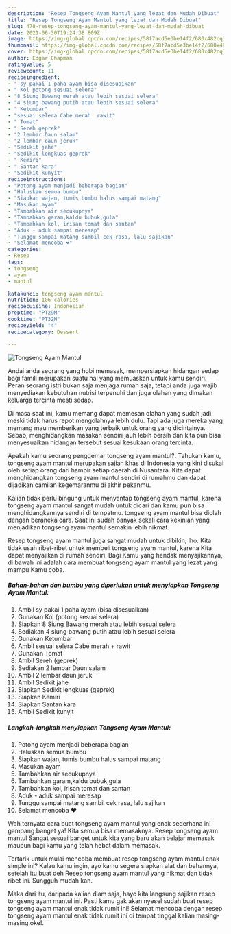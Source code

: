 ```yaml
---
description: "Resep Tongseng Ayam Mantul yang lezat dan Mudah Dibuat"
title: "Resep Tongseng Ayam Mantul yang lezat dan Mudah Dibuat"
slug: 478-resep-tongseng-ayam-mantul-yang-lezat-dan-mudah-dibuat
date: 2021-06-30T19:24:38.809Z
image: https://img-global.cpcdn.com/recipes/58f7acd5e3be14f2/680x482cq70/tongseng-ayam-mantul-foto-resep-utama.jpg
thumbnail: https://img-global.cpcdn.com/recipes/58f7acd5e3be14f2/680x482cq70/tongseng-ayam-mantul-foto-resep-utama.jpg
cover: https://img-global.cpcdn.com/recipes/58f7acd5e3be14f2/680x482cq70/tongseng-ayam-mantul-foto-resep-utama.jpg
author: Edgar Chapman
ratingvalue: 5
reviewcount: 11
recipeingredient:
- " sy pakai 1 paha ayam bisa disesuaikan"
- " Kol potong sesuai selera"
- "8 Siung Bawang merah atau lebih sesuai selera"
- "4 siung bawang putih atau lebih sesuai selera"
- " Ketumbar"
- "sesuai selera Cabe merah  rawit"
- " Tomat"
- " Sereh geprek"
- "2 lembar Daun salam"
- "2 lembar daun jeruk"
- "Sedikit jahe"
- "Sedikit lengkuas geprek"
- " Kemiri"
- " Santan kara"
- "Sedikit kunyit"
recipeinstructions:
- "Potong ayam menjadi beberapa bagian"
- "Haluskan semua bumbu"
- "Siapkan wajan, tumis bumbu halus sampai matang"
- "Masukan ayam"
- "Tambahkan air secukupnya"
- "Tambahkan garam,kaldu bubuk,gula"
- "Tambahkan kol, irisan tomat dan santan"
- "Aduk - aduk sampai meresap"
- "Tunggu sampai matang sambil cek rasa, lalu sajikan"
- "Selamat mencoba ❤️"
categories:
- Resep
tags:
- tongseng
- ayam
- mantul

katakunci: tongseng ayam mantul 
nutrition: 106 calories
recipecuisine: Indonesian
preptime: "PT29M"
cooktime: "PT32M"
recipeyield: "4"
recipecategory: Dessert

---
```



![Tongseng Ayam Mantul](https://img-global.cpcdn.com/recipes/58f7acd5e3be14f2/680x482cq70/tongseng-ayam-mantul-foto-resep-utama.jpg)

Andai anda seorang yang hobi memasak, mempersiapkan hidangan sedap bagi famili merupakan suatu hal yang memuaskan untuk kamu sendiri. Peran seorang istri bukan saja menjaga rumah saja, tetapi anda juga wajib menyediakan kebutuhan nutrisi terpenuhi dan juga olahan yang dimakan keluarga tercinta mesti sedap.

Di masa  saat ini, kamu memang dapat memesan olahan yang sudah jadi meski tidak harus repot mengolahnya lebih dulu. Tapi ada juga mereka yang memang mau memberikan yang terbaik untuk orang yang dicintainya. Sebab, menghidangkan masakan sendiri jauh lebih bersih dan kita pun bisa menyesuaikan hidangan tersebut sesuai kesukaan orang tercinta. 



Apakah kamu seorang penggemar tongseng ayam mantul?. Tahukah kamu, tongseng ayam mantul merupakan sajian khas di Indonesia yang kini disukai oleh setiap orang dari hampir setiap daerah di Nusantara. Kita dapat menghidangkan tongseng ayam mantul sendiri di rumahmu dan dapat dijadikan camilan kegemaranmu di akhir pekanmu.

Kalian tidak perlu bingung untuk menyantap tongseng ayam mantul, karena tongseng ayam mantul sangat mudah untuk dicari dan kamu pun bisa menghidangkannya sendiri di tempatmu. tongseng ayam mantul bisa diolah dengan beraneka cara. Saat ini sudah banyak sekali cara kekinian yang menjadikan tongseng ayam mantul semakin lebih nikmat.

Resep tongseng ayam mantul juga sangat mudah untuk dibikin, lho. Kita tidak usah ribet-ribet untuk membeli tongseng ayam mantul, karena Kita dapat menyajikan di rumah sendiri. Bagi Kamu yang hendak menyajikannya, di bawah ini adalah cara membuat tongseng ayam mantul yang lezat yang mampu Kamu coba.

<!--inarticleads1-->

##### Bahan-bahan dan bumbu yang diperlukan untuk menyiapkan Tongseng Ayam Mantul:

1. Ambil  sy pakai 1 paha ayam (bisa disesuaikan)
1. Gunakan  Kol (potong sesuai selera)
1. Siapkan 8 Siung Bawang merah atau lebih sesuai selera
1. Sediakan 4 siung bawang putih atau lebih sesuai selera
1. Gunakan  Ketumbar
1. Ambil sesuai selera Cabe merah + rawit
1. Gunakan  Tomat
1. Ambil  Sereh (geprek)
1. Sediakan 2 lembar Daun salam
1. Ambil 2 lembar daun jeruk
1. Ambil Sedikit jahe
1. Siapkan Sedikit lengkuas (geprek)
1. Siapkan  Kemiri
1. Siapkan  Santan kara
1. Ambil Sedikit kunyit




<!--inarticleads2-->

##### Langkah-langkah menyiapkan Tongseng Ayam Mantul:

1. Potong ayam menjadi beberapa bagian
1. Haluskan semua bumbu
1. Siapkan wajan, tumis bumbu halus sampai matang
1. Masukan ayam
1. Tambahkan air secukupnya
1. Tambahkan garam,kaldu bubuk,gula
1. Tambahkan kol, irisan tomat dan santan
1. Aduk - aduk sampai meresap
1. Tunggu sampai matang sambil cek rasa, lalu sajikan
1. Selamat mencoba ❤️




Wah ternyata cara buat tongseng ayam mantul yang enak sederhana ini gampang banget ya! Kita semua bisa memasaknya. Resep tongseng ayam mantul Sangat sesuai banget untuk kita yang baru akan belajar memasak maupun bagi kamu yang telah hebat dalam memasak.

Tertarik untuk mulai mencoba membuat resep tongseng ayam mantul enak simple ini? Kalau kamu ingin, ayo kamu segera siapkan alat dan bahannya, setelah itu buat deh Resep tongseng ayam mantul yang nikmat dan tidak ribet ini. Sungguh mudah kan. 

Maka dari itu, daripada kalian diam saja, hayo kita langsung sajikan resep tongseng ayam mantul ini. Pasti kamu gak akan nyesel sudah buat resep tongseng ayam mantul enak tidak rumit ini! Selamat mencoba dengan resep tongseng ayam mantul enak tidak rumit ini di tempat tinggal kalian masing-masing,oke!.

